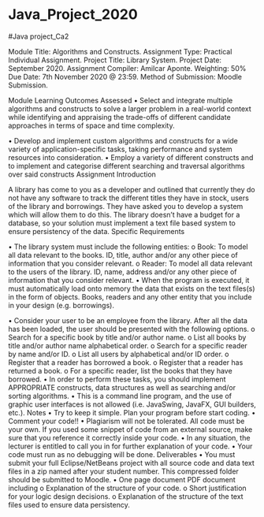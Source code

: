 # Java_Project_2020
#Java project_Ca2

Module Title: Algorithms and Constructs.
Assignment Type: Practical Individual Assignment.
Project Title: Library System.
Project Date: September 2020.
Assignment Compiler: Amilcar Aponte.
Weighting: 50%
Due Date: 7th November 2020 @ 23:59.
Method of Submission: Moodle Submission.

Module Learning Outcomes Assessed
• Select and integrate multiple algorithms and constructs to solve a larger problem in a real-world context while identifying and appraising the trade-offs of different candidate approaches in terms of space and time complexity.

• Develop and implement custom algorithms and constructs for a wide variety of application-specific tasks, taking performance and system resources into consideration.
• Employ a variety of different constructs and to implement and categorise different searching and traversal algorithms over said constructs
Assignment Introduction

A library has come to you as a developer and outlined that currently they do not have any software to track the different titles they have in stock, users of the library and borrowings. They have asked you to develop a system which will allow them to do this. The library doesn’t have a budget for a database, so your solution must implement a text file based system to ensure persistency of the data.
Specific Requirements

• The library system must include the following entities:
o Book: To model all data relevant to the books. ID, title, author and/or any other piece of information that you consider relevant.
o Reader: To model all data relevant to the users of the library. ID, name, address and/or any other piece of information that you consider relevant.
• When the program is executed, it must automatically load onto memory the data that exists on the text files(s) in the form of objects. Books, readers and any other entity that you include in your design (e.g. borrowings).

• Consider your user to be an employee from the library. After all the data has been loaded, the user should be presented with the following options.
o Search for a specific book by title and/or author name.
o List all books by title and/or author name alphabetical order.
o Search for a specific reader by name and/or ID.
o List all users by alphabetical and/or ID order.
o Register that a reader has borrowed a book.
o Register that a reader has returned a book.
o For a specific reader, list the books that they have borrowed.
• In order to perform these tasks, you should implement APPROPRIATE constructs, data structures as well as searching and/or sorting algorithms.
• This is a command line program, and the use of graphic user interfaces is not allowed (i.e. JavaSwing, JavaFX, GUI builders, etc.).
Notes
• Try to keep it simple. Plan your program before start coding.
• Comment your code!!
• Plagiarism will not be tolerated. All code must be your own. If you used some snippet of code from an external source, make sure that you reference it correctly inside your code.
• In any situation, the lecturer is entitled to call you in for further explanation of your code.
• Your code must run as no debugging will be done.
Deliverables
• You must submit your full Eclipse/NetBeans project with all source code and data text files in a zip named after your student number. This compressed folder should be submitted to Moodle.
• One page document PDF document including
o Explanation of the structure of your code.
o Short justification for your logic design decisions.
o Explanation of the structure of the text files used to ensure data persistency.

